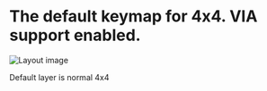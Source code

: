 The default keymap for 4x4. VIA support enabled.
=========================================================

![Layout image](https://i.imgur.com/DL0CjJO.png)

Default layer is normal 4x4
